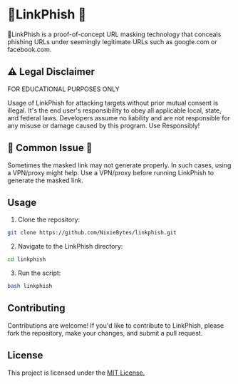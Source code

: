 
# 🔗LinkPhish 🎣

🔗LinkPhish is a proof-of-concept URL masking technology that conceals phishing URLs under seemingly legitimate URLs such as google.com or facebook.com.

## ⚠️ Legal Disclaimer
FOR EDUCATIONAL PURPOSES ONLY

Usage of LinkPhish for attacking targets without prior mutual consent is illegal. It's the end user's responsibility to obey all applicable local, state, and federal laws. Developers assume no liability and are not responsible for any misuse or damage caused by this program. Use Responsibly!




## 🔴 Common Issue 🔴
Sometimes the masked link may not generate properly. In such cases, using a VPN/proxy might help. Use a VPN/proxy before running LinkPhish to generate the masked link.




## Usage

1. Clone the repository:

```bash
git clone https://github.com/NixieBytes/linkphish.git
```
2. Navigate to the LinkPhish directory:

```bash
cd linkphish
```
3. Run the script:
```bash
bash linkphish
```
    
## Contributing

Contributions are welcome! If you'd like to contribute to LinkPhish, please fork the repository, make your changes, and submit a pull request. 


## License

This project is licensed under the [MIT License.](https://choosealicense.com/licenses/mit/)

